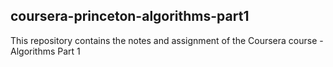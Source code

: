 ## coursera-princeton-algorithms-part1
This repository contains the notes and assignment of the Coursera course - Algorithms Part 1
